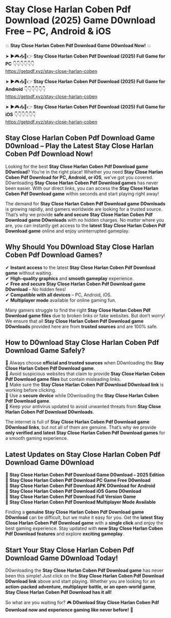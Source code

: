 # Stay Close Harlan Coben Pdf Download (2025) Game D0wnload Free – PC, Android & iOS

💥 **Stay Close Harlan Coben Pdf Download Game D0wnload Now!** 💥  

➤ ►🎮📥📱👉 **Stay Close Harlan Coben Pdf Download (2025) Full Game for PC** 👇👇👇👇👇👇  
https://getpdf.xyz/stay-close-harlan-coben  

➤ ►🎮📥📱👉 **Stay Close Harlan Coben Pdf Download (2025) Full Game for Android** 👇👇👇👇👇👇  
https://getpdf.xyz/stay-close-harlan-coben  

➤ ►🎮📥📱👉 **Stay Close Harlan Coben Pdf Download (2025) Full Game for iOS** 👇👇👇👇👇👇  
https://getpdf.xyz/stay-close-harlan-coben  

## Stay Close Harlan Coben Pdf Download Game D0wnload – Play the Latest Stay Close Harlan Coben Pdf Download Now!

Looking for the best **Stay Close Harlan Coben Pdf Download game D0wnload**? You’re in the right place! Whether you need **Stay Close Harlan Coben Pdf Download for PC, Android, or iOS**, we’ve got you covered. D0wnloading **Stay Close Harlan Coben Pdf Download games** has never been easier. With our direct links, you can access the **Stay Close Harlan Coben Pdf Download game** within seconds and start playing right away!  

The demand for **Stay Close Harlan Coben Pdf Download game D0wnloads** is growing rapidly, and gamers worldwide are looking for a trusted source. That’s why we provide **safe and secure Stay Close Harlan Coben Pdf Download game D0wnloads** with no hidden charges. No matter where you are, you can instantly get access to the **latest Stay Close Harlan Coben Pdf Download game** online and enjoy uninterrupted gameplay.  

## **Why Should You D0wnload Stay Close Harlan Coben Pdf Download Games?**  

✔ **Instant access** to the latest **Stay Close Harlan Coben Pdf Download game** without waiting.  
✔ **High-quality graphics** and **smooth gameplay** experience.  
✔ **Free and secure Stay Close Harlan Coben Pdf Download game D0wnload** – No hidden fees!  
✔ **Compatible with all devices** – PC, Android, iOS.  
✔ **Multiplayer mode** available for online gaming fun.  

Many gamers struggle to find the right **Stay Close Harlan Coben Pdf Download game files** due to broken links or fake websites. But don’t worry! We ensure that all **Stay Close Harlan Coben Pdf Download game D0wnloads** provided here are from **trusted sources** and are 100% safe.  

## **How to D0wnload Stay Close Harlan Coben Pdf Download Game Safely?**  

📌 Always choose **official and trusted sources** when D0wnloading the **Stay Close Harlan Coben Pdf Download game**.  
📌 Avoid suspicious websites that claim to provide **Stay Close Harlan Coben Pdf Download game files** but contain misleading links.  
📌 Make sure the **Stay Close Harlan Coben Pdf Download D0wnload link** is working before clicking.  
📌 Use a **secure device** while D0wnloading the **Stay Close Harlan Coben Pdf Download game**.  
📌 Keep your antivirus updated to avoid unwanted threats from **Stay Close Harlan Coben Pdf Download D0wnloads**.  

The internet is full of **Stay Close Harlan Coben Pdf Download game D0wnload links**, but not all of them are genuine. That’s why we provide **only verified and latest Stay Close Harlan Coben Pdf Download games** for a smooth gaming experience.  

## **Latest Updates on Stay Close Harlan Coben Pdf Download Game D0wnload**  

🔹 **Stay Close Harlan Coben Pdf Download Game D0wnload – 2025 Edition**  
🔹 **Stay Close Harlan Coben Pdf Download PC Game Free D0wnload**  
🔹 **Stay Close Harlan Coben Pdf Download APK D0wnload for Android**  
🔹 **Stay Close Harlan Coben Pdf Download iOS Game D0wnload**  
🔹 **Stay Close Harlan Coben Pdf Download Full Version Game**  
🔹 **Stay Close Harlan Coben Pdf Download Multiplayer Mode Available**  

Finding a **genuine Stay Close Harlan Coben Pdf Download game D0wnload** can be difficult, but we make it easy for you. Get the **latest Stay Close Harlan Coben Pdf Download game** with a **single click** and enjoy the best gaming experience. Stay updated with **new Stay Close Harlan Coben Pdf Download features** and explore **exciting gameplay**.  

## **Start Your Stay Close Harlan Coben Pdf Download Game D0wnload Today!**  

D0wnloading the **Stay Close Harlan Coben Pdf Download game** has never been this simple! Just click on the **Stay Close Harlan Coben Pdf Download D0wnload link** above and start playing. Whether you are looking for an **action-packed adventure, multiplayer battle, or an open-world game**, **Stay Close Harlan Coben Pdf Download has it all!**  

So what are you waiting for? 🎮 **D0wnload Stay Close Harlan Coben Pdf Download now and experience gaming like never before!** 🚀  